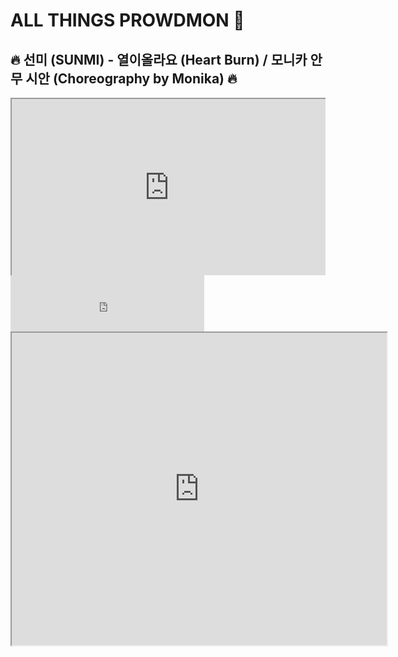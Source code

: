# ALL THINGS PROWDMON 🍳

## 🔥 선미 (SUNMI) - 열이올라요 (Heart Burn) / 모니카 안무 시안 (Choreography by Monika) 🔥

<div class="container">
<iframe class="responsive-iframe" src="https://www.youtube.com/embed/zXiJZZkWAHs"></iframe>
</div>

<iframe height="90px" width="310px" frameborder="0" src="https://socialcounts.org/youtube-video-live-view-count/zXiJZZkWAHs/embed" allowFullScreen></iframe>

<br>

<iframe
  src="https://livecounts.nl/live-view-count/compare/?v1=zXiJZZkWAHs&v2=5A3lnqhgBYc"
  height="500" width="600"></iframe>


<style>

.container {
  position: relative;
  overflow: hidden;
  width: 100%;
  padding-top: 56.25%; /* 16:9 Aspect Ratio (divide 9 by 16 = 0.5625) */
}

.responsive-iframe {
  position: absolute;
  top: 0;
  left: 0;
  bottom: 0;
  right: 0;
  width: 100%;
  height: 100%;
}
</style>
